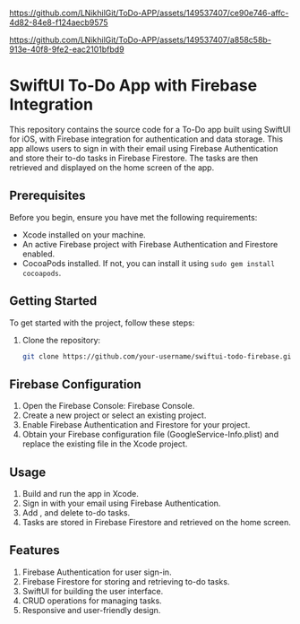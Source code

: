 https://github.com/LNikhilGit/ToDo-APP/assets/149537407/ce90e746-affc-4d82-84e8-f124aecb9575

https://github.com/LNikhilGit/ToDo-APP/assets/149537407/a858c58b-913e-40f8-9fe2-eac2101bfbd9


# SwiftUI To-Do App with Firebase Integration

This repository contains the source code for a To-Do app built using SwiftUI for iOS, with Firebase integration for authentication and data storage. This app allows users to sign in with their email using Firebase Authentication and store their to-do tasks in Firebase Firestore. The tasks are then retrieved and displayed on the home screen of the app.

## Prerequisites

Before you begin, ensure you have met the following requirements:

- Xcode installed on your machine.
- An active Firebase project with Firebase Authentication and Firestore enabled.
- CocoaPods installed. If not, you can install it using `sudo gem install cocoapods`.

## Getting Started

To get started with the project, follow these steps:

1. Clone the repository:

   ```bash
   git clone https://github.com/your-username/swiftui-todo-firebase.git

## Firebase Configuration

1. Open the Firebase Console: Firebase Console.
2. Create a new project or select an existing project.
3. Enable Firebase Authentication and Firestore for your project.
4. Obtain your Firebase configuration file (GoogleService-Info.plist) and replace the existing file in the Xcode project.

## Usage 

1. Build and run the app in Xcode.
2. Sign in with your email using Firebase Authentication.
3. Add , and delete to-do tasks.
4. Tasks are stored in Firebase Firestore and retrieved on the home screen.

## Features
1. Firebase Authentication for user sign-in.
2. Firebase Firestore for storing and retrieving to-do tasks.
3. SwiftUI for building the user interface.
4. CRUD operations for managing tasks.
5. Responsive and user-friendly design.
